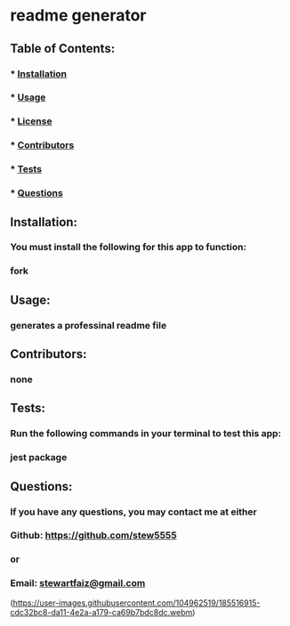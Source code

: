 
  # readme generator
  ##  
  ### 
  ## Table of Contents:
  ###  * [Installation](#installation)
  ###  * [Usage](#usage)
  ###  * [License](#license)
  ###  * [Contributors](#contributors)
  ###  * [Tests](#tests)
  ###  * [Questions](#questions)
  ## Installation:
  ### You must install the following for this app to function:
  ### fork
  ## Usage:
  ### generates a professinal readme file
  ## Contributors:
  ### none
  ## Tests:
  ### Run the following commands in your terminal to test this app:
  ### jest package
  ## Questions:
  ### If you have any questions, you may contact me at either
  ### Github: https://github.com/stew5555
  ### or
  ### Email: stewartfaiz@gmail.com

(https://user-images.githubusercontent.com/104962519/185516915-cdc32bc8-da11-4e2a-a179-ca69b7bdc8dc.webm)

